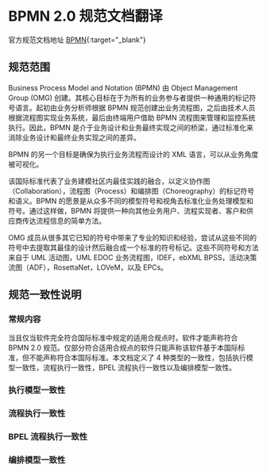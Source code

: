 # BPMN 2.0 规范文档翻译

官方规范文档地址 [BPMN](https://www.omg.org/spec/BPMN/){:target="\_blank"}

## 规范范围

Business Process Model and Notation (BPMN) 由 Object Management Group (OMG) 创建。其核心目标在于为所有的业务参与者提供一种通用的标记符号语言。起初由业务分析师根据 BPMN 规范创建出业务流程图，之后由技术人员根据流程图实现业务系统，最后由终端用户借助 BPMN 流程图来管理和监控系统执行。因此，BPMN 是介于业务设计和业务最终实现之间的桥梁，通过标准化来消除业务设计和最终业务实现之间的差异。

BPMN 的另一个目标是确保为执行业务流程而设计的 XML 语言，可以从业务角度被可视化。

该国际标准代表了业务建模社区内最佳实践的融合，以定义协作图（Collaboration），流程图（Process）和编排图（Choreography）的标记符号和语义。BPMN 的愿景是从众多不同的模型符号和视角去标准化业务处理模型和符号。通过这样做，BPMN 将提供一种向其他业务用户、流程实现者、客户和供应商传达流程信息的简单方法。

OMG 成员从很多其它已知的符号中带来了专业的知识和经验，尝试从这些不同的符号中去提取其最佳的设计然后融合成一个标准的符号标记。这些不同符号和方法来自于 UML 活动图，UML EDOC 业务流程图，IDEF，ebXML BPSS，活动决策流图（ADF），RosettaNet，LOVeM，以及 EPCs。

## 规范一致性说明

### 常规内容

当且仅当软件完全符合国际标准中规定的适用合规点时，软件才能声称符合 BPMN 2.0 规范。仅部分符合适用合规点的软件只能声称该软件基于本国际标准，但不能声称符合本国际标准。本文档定义了 4 种类型的一致性，包括执行模型一致性，流程执行一致性，BPEL 流程执行一致性以及编排模型一致性。

### 执行模型一致性

### 流程执行一致性

### BPEL 流程执行一致性

### 编排模型一致性
